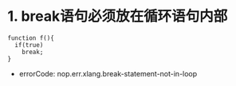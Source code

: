 # 1. break语句必须放在循环语句内部

````expr
function f(){
  if(true)
    break;
}
````

* errorCode: nop.err.xlang.break-statement-not-in-loop